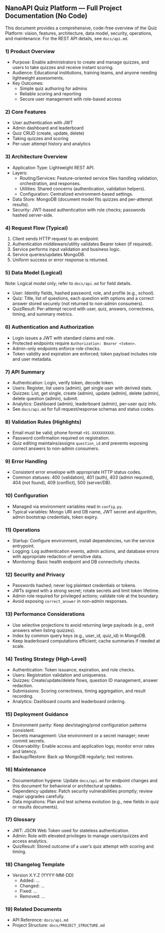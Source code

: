 ## NanoAPI Quiz Platform — Full Project Documentation (No Code)

This document provides a comprehensive, code-free overview of the Quiz Platform: vision, features, architecture, data model, security, operations, and maintenance. For the REST API details, see `docs/api.md`.

### 1) Product Overview
- Purpose: Enable administrators to create and manage quizzes, and users to take quizzes and receive instant scoring.
- Audience: Educational institutions, training teams, and anyone needing lightweight assessments.
- Key Outcomes:
  - Simple quiz authoring for admins
  - Reliable scoring and reporting
  - Secure user management with role-based access

### 2) Core Features
- User authentication with JWT
- Admin dashboard and leaderboard
- Quiz CRUD (create, update, delete)
- Taking quizzes and scoring
- Per-user attempt history and analytics

### 3) Architecture Overview
- Application Type: Lightweight REST API.
- Layers:
  - Routing/Services: Feature-oriented service files handling validation, orchestration, and responses.
  - Utilities: Shared concerns (authentication, validation helpers).
  - Configuration: Centralized environment-based settings.
- Data Store: MongoDB (document model fits quizzes and per-attempt results).
- Security: JWT-based authentication with role checks; passwords hashed server-side.

### 4) Request Flow (Typical)
1. Client sends HTTP request to an endpoint.
2. Authentication middleware/utility validates Bearer token (if required).
3. Service performs input validation and business logic.
4. Service queries/updates MongoDB.
5. Uniform success or error response is returned.

### 5) Data Model (Logical)
Note: Logical model only; refer to `docs/api.md` for field details.
- User: Identity fields, hashed password, role, and profile (e.g., school).
- Quiz: Title, list of questions, each question with options and a correct answer stored securely (not returned to non-admin consumers).
- QuizResult: Per-attempt record with user, quiz, answers, correctness, timing, and summary metrics.

### 6) Authentication and Authorization
- Login issues a JWT with standard claims and role.
- Protected endpoints require `Authorization: Bearer <token>`.
- Admin-only endpoints enforce role checks.
- Token validity and expiration are enforced; token payload includes role and user metadata.

### 7) API Summary
- Authentication: Login, verify token, decode token.
- Users: Register, list users (admin), get single user with derived stats.
- Quizzes: List, get single, create (admin), update (admin), delete (admin), delete question (admin), submit.
- Analytics: Dashboard (admin), leaderboard (admin), per-user quiz info.
- See `docs/api.md` for full request/response schemas and status codes.

### 8) Validation Rules (Highlights)
- Email must be valid; phone format `+91-XXXXXXXXXX`.
- Password confirmation required on registration.
- Quiz editing maintains/assigns `question_id` and prevents exposing correct answers to non-admin consumers.

### 9) Error Handling
- Consistent error envelope with appropriate HTTP status codes.
- Common statuses: 400 (validation), 401 (auth), 403 (admin required), 404 (not found), 409 (conflict), 500 (server/DB).

### 10) Configuration
- Managed via environment variables read in `config.py`.
- Typical variables: Mongo URI and DB name, JWT secret and algorithm, admin bootstrap credentials, token expiry.

### 11) Operations
- Startup: Configure environment, install dependencies, run the service entrypoint.
- Logging: Log authentication events, admin actions, and database errors with appropriate redaction of sensitive data.
- Monitoring: Basic health endpoint and DB connectivity checks.

### 12) Security and Privacy
- Passwords hashed; never log plaintext credentials or tokens.
- JWTs signed with a strong secret; rotate secrets and limit token lifetime.
- Admin role required for privileged actions; validate role at the boundary.
- Avoid exposing `correct_answer` in non-admin responses.

### 13) Performance Considerations
- Use selective projections to avoid returning large payloads (e.g., omit answers when listing quizzes).
- Index by common query keys (e.g., user_id, quiz_id) in MongoDB.
- Keep leaderboard computations efficient; cache summaries if needed at scale.

### 14) Testing Strategy (High-Level)
- Authentication: Token issuance, expiration, and role checks.
- Users: Registration validation and uniqueness.
- Quizzes: Create/update/delete flows, question ID management, answer redaction.
- Submissions: Scoring correctness, timing aggregation, and result recording.
- Analytics: Dashboard counts and leaderboard ordering.

### 15) Deployment Guidance
- Environment parity: Keep dev/staging/prod configuration patterns consistent.
- Secrets management: Use environment or a secret manager; never commit secrets.
- Observability: Enable access and application logs; monitor error rates and latency.
- Backup/Restore: Back up MongoDB regularly; test restores.

### 16) Maintenance
- Documentation hygiene: Update `docs/api.md` for endpoint changes and this document for behavioral or architectural updates.
- Dependency updates: Patch security vulnerabilities promptly; review major upgrades carefully.
- Data migrations: Plan and test schema evolution (e.g., new fields in quiz or results documents).

### 17) Glossary
- JWT: JSON Web Token used for stateless authentication.
- Admin: Role with elevated privileges to manage users/quizzes and access analytics.
- QuizResult: Stored outcome of a user’s quiz attempt with scoring and timing.

### 18) Changelog Template
- Version X.Y.Z (YYYY-MM-DD)
  - Added: …
  - Changed: …
  - Fixed: …
  - Removed: …

### 19) Related Documents
- API Reference: `docs/api.md`
- Project Structure: `docs/PROJECT_STRUCTURE.md`


